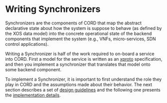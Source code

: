# Writing Synchronizers

Synchronizers are the components of CORD that map the abstract declarative state about how the system is suppose to behave (as defined by the XOS data model) into the concrete operational state of the backend components that implement the system (e.g., VNFs, micro-services, SDN control applications).

Writing a Synchronizer is half of the work required to on-board a service into CORD. First a model for the service is written as an [xproto](xproto.md) specification, and then you implement a synchronizer that translates that model onto some backend component.

To implement a Synchronizer, it is important to first understand the role they play in CORD and the assumptions made about their behavior. The next section describes a set of [design guidelines](sync_arch.md) and the following one presents the
[implementation details](sync_impl.md).

